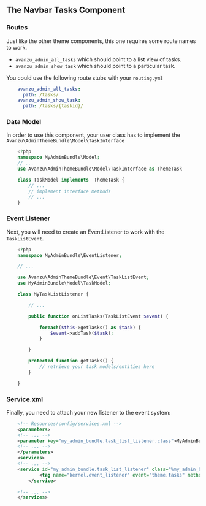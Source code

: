 ## The Navbar Tasks Component

### Routes
Just like the other theme components, this one requires some route names to work.

* `avanzu_admin_all_tasks` which should point to a list view of tasks.
* `avanzu_admin_show_task` which should point to a particular task.

You could use the following route stubs with your `routing.yml`
```yaml
	avanzu_admin_all_tasks:
	  path: /tasks/
	avanzu_admin_show_task:
	  path: /tasks/{taskid}/
```

### Data Model

In order to use this component, your user class has to implement the `Avanzu\AdminThemeBundle\Model\TaskInterface`
```php
	<?php
	namespace MyAdminBundle\Model;
	// ...
	use Avanzu\AdminThemeBundle\Model\TaskInterface as ThemeTask

	class TaskModel implements  ThemeTask {
		// ...
		// implement interface methods
		// ...
	}
```
### Event Listener
Next, you will need to create an EventListener to work with the `TaskListEvent`.
```php
	<?php
	namespace MyAdminBundle\EventListener;

	// ...

	use Avanzu\AdminThemeBundle\Event\TaskListEvent;
	use MyAdminBundle\Model\TaskModel;

	class MyTaskListListener {

		// ...

		public function onListTasks(TaskListEvent $event) {

			foreach($this->getTasks() as $task) {
				$event->addTask($task);
			}

		}

		protected function getTasks() {
			// retrieve your task models/entities here
		}

	}
```
### Service.xml

Finally, you need to attach your new listener to the event system:
```xml
	<!-- Resources/config/services.xml -->
	<parameters>
	<!-- ... -->
	<parameter key="my_admin_bundle.task_list_listener.class">MyAdminBundle\EventListener\MyTaskListListener</parameter>
	<!-- ... -->
	</parameters>
	<services>
	<!-- ... -->
	<service id="my_admin_bundle.task_list_listener" class="%my_admin_bundle.task_list_listener.class%">
            <tag name="kernel.event_listener" event="theme.tasks" method="onListTasks" />
        </service>

	<!-- ... -->
	</services>
```